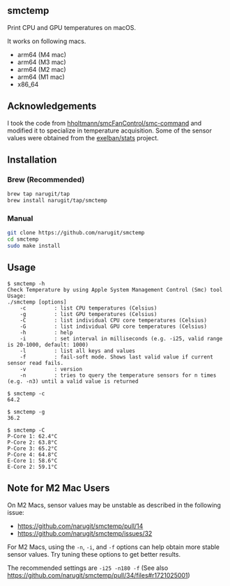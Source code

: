 ## smctemp
Print CPU and GPU temperatures on macOS.

It works on following macs.
- arm64 (M4 mac)
- arm64 (M3 mac)
- arm64 (M2 mac)
- arm64 (M1 mac)
- x86_64

## Acknowledgements
I took the code from [hholtmann/smcFanControl/smc-command](https://github.com/hholtmann/smcFanControl/tree/ad374ffb1dd088a7676719e53dbd2886f8fafdff/smc-command) and modified it to specialize in temperature acquisition.
Some of the sensor values were obtained from the [exelban/stats](https://github.com/exelban/stats) project.

## Installation
### Brew (Recommended)
```bash
brew tap narugit/tap
brew install narugit/tap/smctemp
```

### Manual
```bash
git clone https://github.com/narugit/smctemp
cd smctemp
sudo make install
```

## Usage 
```console
$ smctemp -h
Check Temperature by using Apple System Management Control (Smc) tool
Usage:
./smctemp [options]
    -c         : list CPU temperatures (Celsius)
    -g         : list GPU temperatures (Celsius)
    -C         : list individual CPU core temperatures (Celsius)
    -G         : list individual GPU core temperatures (Celsius)
    -h         : help
    -i         : set interval in milliseconds (e.g. -i25, valid range is 20-1000, default: 1000)
    -l         : list all keys and values
    -f         : fail-soft mode. Shows last valid value if current sensor read fails.
    -v         : version
    -n         : tries to query the temperature sensors for n times (e.g. -n3) until a valid value is returned

$ smctemp -c
64.2

$ smctemp -g
36.2

$ smctemp -C
P-Core 1: 62.4°C
P-Core 2: 63.8°C
P-Core 3: 65.2°C
P-Core 4: 64.8°C
E-Core 1: 58.6°C
E-Core 2: 59.1°C
```

## Note for M2 Mac Users
On M2 Macs, sensor values may be unstable as described in the following issue:
- https://github.com/narugit/smctemp/pull/14
- https://github.com/narugit/smctemp/issues/32

For M2 Macs, using the `-n`, `-i`, and `-f` options can help obtain more stable sensor values.
Try tuning these options to get better results.

The recommended settings are `-i25 -n180 -f` (See also https://github.com/narugit/smctemp/pull/34/files#r1721025001)
